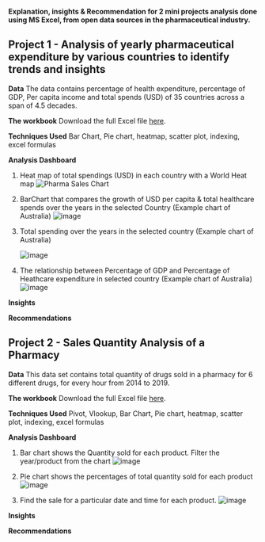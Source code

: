 **Explanation, insights & Recommendation for 2 mini projects analysis done using MS Excel, from open data sources in the pharmaceutical industry.** 

## Project 1 - Analysis of yearly pharmaceutical expenditure by various countries to identify trends and insights

**Data**
The data contains percentage of health expenditure, percentage of GDP, Per capita income and total spends (USD) of 35 countries across a span of 4.5 decades.

**The workbook**
Download the full Excel file [here](https://github.com/Soundaryamerak/Sales-spend-analysis-and-dashboard-Excel-Pharma/blob/main/Heathcare%20spend%20Analysis.xlsx).

**Techniques Used**
Bar Chart, Pie chart, heatmap, scatter plot, indexing, excel formulas

**Analysis Dashboard**
1. Heat map of total spendings (USD) in each country with a World Heat map
   ![Pharma Sales Chart](![image](https://github.com/Soundaryamerak/Sales-spend-analysis-and-dashboard-Excel-Pharma/assets/170541567/c1e639fc-b1b1-4faf-bc3f-12617af87ce6)
)
2. BarChart that compares the growth of USD per capita & total healthcare spends over the years in the selected Country (Example chart of Australia)
   ![image](https://github.com/Soundaryamerak/Sales-spend-analysis-and-dashboard-Excel-Pharma/assets/170541567/e0d66adb-7218-4685-a016-e46973e0eee3)

4. Total spending over the years in the selected country (Example chart of Australia)
   
   ![image](https://github.com/Soundaryamerak/Sales-spend-analysis-and-dashboard-Excel-Pharma/assets/170541567/7ef344b4-b36e-4ec2-b9d5-9a60ddbd3033)

6. The relationship between Percentage of GDP and Percentage of Heathcare expenditure in selected country (Example chart of Australia)
![image](https://github.com/Soundaryamerak/Sales-spend-analysis-and-dashboard-Excel-Pharma/assets/170541567/e26a34ad-9970-4501-a71f-79432ae571eb)


**Insights**

**Recommendations**

## Project 2 - Sales Quantity Analysis of a Pharmacy

**Data**
This data set contains total quantity of drugs sold in a pharmacy for 6 different drugs, for every hour from 2014 to 2019.

**The workbook**
Download the full Excel file [here](https://github.com/Soundaryamerak/Sales-spend-analysis-and-dashboard-Excel-Pharma/blob/main/Sales%20Analysis%20of%20Pharma%20store.xlsx).

**Techniques Used**
Pivot, Vlookup, Bar Chart, Pie chart, heatmap, scatter plot, indexing, excel formulas

**Analysis Dashboard**
1. Bar chart shows the Quantity sold for each product. Filter the year/product from the chart
  ![image](https://github.com/Soundaryamerak/Sales-spend-analysis-and-dashboard-Excel-Pharma/assets/170541567/5302dec2-1fd4-4fbe-8953-0d4144dc1cc0)

2. Pie chart shows the percentages of total quantity sold for each product
   ![image](https://github.com/Soundaryamerak/Sales-spend-analysis-and-dashboard-Excel-Pharma/assets/170541567/8f6a0f8c-f629-4181-a781-a6cb6a4ed66c)

3. Find the sale for a particular date and time for each product.
![image](https://github.com/Soundaryamerak/Sales-spend-analysis-and-dashboard-Excel-Pharma/assets/170541567/44f475df-a931-46d2-93e2-5d02a7f62ce8)



**Insights**

**Recommendations**
